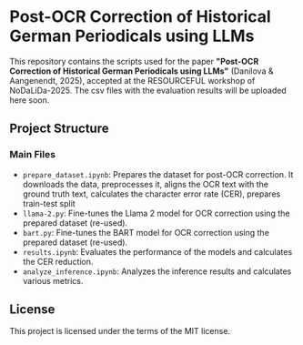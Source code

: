 # Post-OCR Correction of Historical German Periodicals using LLMs

This repository contains the scripts used for the paper **"Post-OCR Correction of Historical German Periodicals using LLMs"** (Danilova & Aangenendt, 2025), accepted at the RESOURCEFUL workshop of NoDaLiDa-2025. The csv files with the evaluation results will be uploaded here soon.

## Project Structure

### Main Files

- `prepare_dataset.ipynb`: Prepares the dataset for post-OCR correction. It downloads the data, preprocesses it, aligns the OCR text with the ground truth text, calculates the character error rate (CER), prepares train-test split
- `llama-2.py`: Fine-tunes the Llama 2 model for OCR correction using the prepared dataset (re-used).
- `bart.py`: Fine-tunes the BART model for OCR correction using the prepared dataset (re-used).
- `results.ipynb`: Evaluates the performance of the models and calculates the CER reduction.
- `analyze_inference.ipynb`: Analyzes the inference results and calculates various metrics.

## License

This project is licensed under the terms of the MIT license.